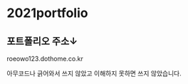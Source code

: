 # 2021portfolio
포트폴리오 주소↓
-----------------
  roeowo123.dothome.co.kr
  
아무코드나 긁어와서 쓰지 않았고 이해하지 못하면 쓰지 않았습니다.
